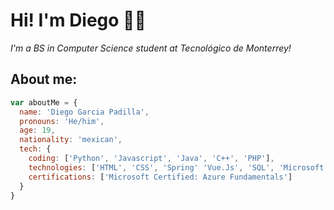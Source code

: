 # Hi! I'm Diego 👋🏼

_I'm a BS in Computer Science student at Tecnológico de Monterrey!_

## About me:

```javascript
var aboutMe = {
  name: 'Diego Garcia Padilla',
  pronouns: 'He/him',
  age: 19,
  nationality: 'mexican',
  tech: {
    coding: ['Python', 'Javascript', 'Java', 'C++', 'PHP'],
    technologies: ['HTML', 'CSS', 'Spring' 'Vue.Js', 'SQL', 'Microsoft Azure', 'Android'],
    certifications: ['Microsoft Certified: Azure Fundamentals'] 
  }
}
```
  
